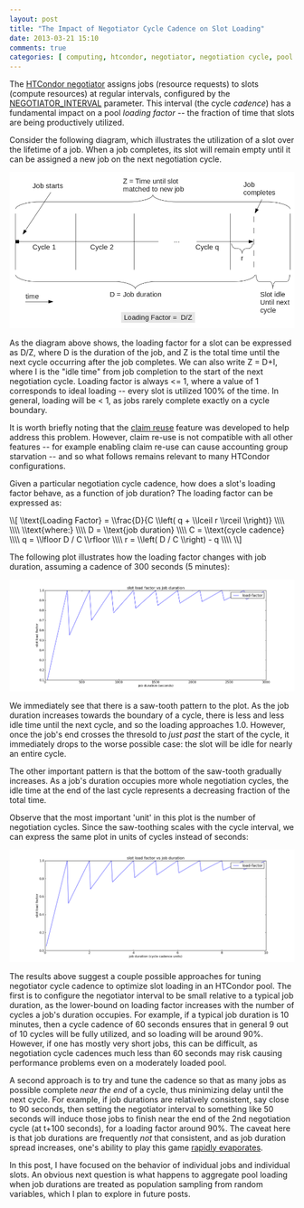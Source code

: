 ```yaml
---
layout: post
title: "The Impact of Negotiator Cycle Cadence on Slot Loading"
date: 2013-03-21 15:10
comments: true
categories: [ computing, htcondor, negotiator, negotiation cycle, pool loading ]
---
```

The [HTCondor negotiator](http://research.cs.wisc.edu/htcondor/manual/v7.8/3_1Introduction.html#8555) assigns jobs (resource requests) to slots (compute resources) at regular intervals, configured by the [NEGOTIATOR_INTERVAL](http://research.cs.wisc.edu/htcondor/manual/v7.8/3_3Configuration.html#20544) parameter.  This interval (the cycle _cadence_) has a fundamental impact on a pool _loading factor_ -- the fraction of time that slots are being productively utilized.

Consider the following diagram, which illustrates the utilization of a slot over the lifetime of a job.  When a job completes, its slot will remain empty until it can be assigned a new job on the next negotiation cycle.

![fig1](/assets/images/slot_load_study/loading_factor_diagram.png)

As the diagram above shows, the loading factor for a slot can be expressed as D/Z, where D is the duration of the job, and Z is the total time until the next cycle occurring after the job completes.  We can also write Z = D+I, where I is the "idle time" from job completion to the start of the next negotiation cycle.   Loading factor is always <= 1, where a value of 1 corresponds to ideal loading -- every slot is utilized 100% of the time.  In general, loading will be < 1, as jobs rarely complete exactly on a cycle boundary.

It is worth briefly noting that the [claim reuse](http://research.cs.wisc.edu/htcondor/manual/v7.8/3_3Configuration.html#18202) feature was developed to help address this problem.  However, claim re-use is not compatible with all other features -- for example enabling claim re-use can cause accounting group starvation -- and so what follows remains relevant to many HTCondor configurations.

Given a particular negotiation cycle cadence, how does a slot's loading factor behave, as a function of job duration?  The loading factor can be expressed as:

<div markdown="0">
\\[
\\text{Loading Factor} = \\frac{D}{C \\left( q + \\lceil r \\rceil \\right)} \\\\
 \\\\
\\text{where:} \\\\
D = \\text{job duration} \\\\
C = \\text{cycle cadence} \\\\
q = \\lfloor D / C \\rfloor \\\\
r = \\left( D / C \\right) - q \\\\
\\]
</div>


The following plot illustrates how the loading factor changes with job duration, assuming a cadence of 300 seconds (5 minutes):

![fig2](/assets/images/slot_load_study/load_factor_300s.png)

We immediately see that there is a saw-tooth pattern to the plot.  As the job duration increases towards the boundary of a cycle, there is less and less idle time until the next cycle, and so the loading approaches 1.0.  However, once the job's end crosses the thresold to _just past_ the start of the cycle, it immediately drops to the worse possible case: the slot will be idle for nearly an entire cycle.

The other important pattern is that the bottom of the saw-tooth gradually increases.  As a job's duration occupies more whole negotiation cycles, the idle time at the end of the last cycle represents a decreasing fraction of the total time.

Observe that the most important 'unit' in this plot is the number of negotiation cycles.  Since the saw-toothing scales with the cycle interval, we can express the same plot in units of cycles instead of seconds:

![fig3](/assets/images/slot_load_study/load_factor_cu.png)

The results above suggest a couple possible approaches for tuning negotiator cycle cadence to optimize slot loading in an HTCondor pool.  The first is to configure the negotiator interval to be small relative to a typical job duration, as the lower-bound on loading factor increases with the number of cycles a job's duration occupies.  For example, if a typical job duration is 10 minutes, then a cycle cadence of 60 seconds ensures that in general 9 out of 10 cycles will be fully utilized, and so loading will be around 90%.  However, if one has mostly very short jobs, this can be difficult, as negotiation cycle cadences much less than 60 seconds may risk causing performance problems even on a moderately loaded pool.  

A second approach is to try and tune the cadence so that as many jobs as possible complete _near the end_ of a cycle, thus minimizing delay until the next cycle.  For example, if job durations are relatively consistent, say close to 90 seconds, then setting the negotiator interval to something like 50 seconds will induce those jobs to finish near the end of the 2nd negotiation cycle (at t+100 seconds), for a loading factor around 90%.  The caveat here is that job durations are frequently _not_ that consistent, and as job duration spread increases, one's ability to play this game [rapidly evaporates](http://erikerlandson.github.com/blog/2013/03/15/examining-the-modulus-of-random-variables/).

In this post, I have focused on the behavior of individual jobs and individual slots.  An obvious next question is what happens to aggregate pool loading when job durations are treated as population sampling from random variables, which I plan to explore in future posts.
